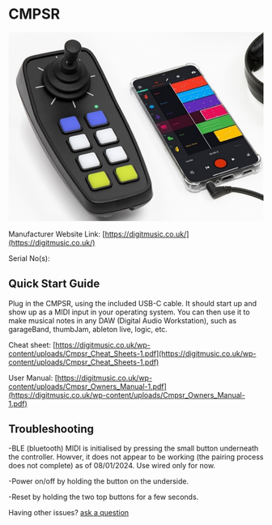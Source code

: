 # CMPSR

![CMPSR](<CMPSR.jpg>)

Manufacturer Website Link: [https://digitmusic.co.uk/](https://digitmusic.co.uk/)

Serial No(s): 

## Quick Start Guide

Plug in the CMPSR, using the included USB-C cable. It should start up and show up as a MIDI input in your operating system. 
You can then use it to make musical notes in any DAW (Digital Audio Workstation), such as garageBand, thumbJam, ableton live, logic, etc.

Cheat sheet: [https://digitmusic.co.uk/wp-content/uploads/Cmpsr_Cheat_Sheets-1.pdf](https://digitmusic.co.uk/wp-content/uploads/Cmpsr_Cheat_Sheets-1.pdf)

User Manual: [https://digitmusic.co.uk/wp-content/uploads/Cmpsr_Owners_Manual-1.pdf](https://digitmusic.co.uk/wp-content/uploads/Cmpsr_Owners_Manual-1.pdf)

## Troubleshooting

-BLE (bluetooth) MIDI is initialised by pressing the small button underneath the controller. Howver, it does not appear to be working (the pairing process does not complete) as of 08/01/2024. Use wired only for now.

-Power on/off by holding the button on the underside.

-Reset by holding the two top buttons for a few seconds.

Having other issues? [ask a question](<mailto:ChrisBall@omnimusic.org.uk>)
